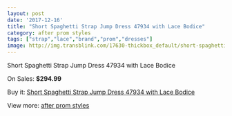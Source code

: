 ```yaml
---
layout: post
date: '2017-12-16'
title: "Short Spaghetti Strap Jump Dress 47934 with Lace Bodice"
category: after prom styles
tags: ["strap","lace","brand","prom","dresses"]
image: http://img.transblink.com/17630-thickbox_default/short-spaghetti-strap-jump-dress-47934-with-lace-bodice.jpg
---
```

Short Spaghetti Strap Jump Dress 47934 with Lace Bodice

On Sales: **$294.99**
<a href="https://www.transblink.com/en/after-prom-styles/5541-short-spaghetti-strap-jump-dress-47934-with-lace-bodice.html"><amp-img layout="responsive" width="600" height="600" src="//img.transblink.com/17630-thickbox_default/short-spaghetti-strap-jump-dress-47934-with-lace-bodice.jpg" alt="Short Spaghetti Strap Jump Dress 47934 with Lace Bodice 0" /></a>
<a href="https://www.transblink.com/en/after-prom-styles/5541-short-spaghetti-strap-jump-dress-47934-with-lace-bodice.html"><amp-img layout="responsive" width="600" height="600" src="//img.transblink.com/17632-thickbox_default/short-spaghetti-strap-jump-dress-47934-with-lace-bodice.jpg" alt="Short Spaghetti Strap Jump Dress 47934 with Lace Bodice 1" /></a>
<a href="https://www.transblink.com/en/after-prom-styles/5541-short-spaghetti-strap-jump-dress-47934-with-lace-bodice.html"><amp-img layout="responsive" width="600" height="600" src="//img.transblink.com/17631-thickbox_default/short-spaghetti-strap-jump-dress-47934-with-lace-bodice.jpg" alt="Short Spaghetti Strap Jump Dress 47934 with Lace Bodice 2" /></a>

Buy it: [Short Spaghetti Strap Jump Dress 47934 with Lace Bodice](https://www.transblink.com/en/after-prom-styles/5541-short-spaghetti-strap-jump-dress-47934-with-lace-bodice.html "Short Spaghetti Strap Jump Dress 47934 with Lace Bodice")

View more: [after prom styles](https://www.transblink.com/en/55-after-prom-styles "after prom styles")